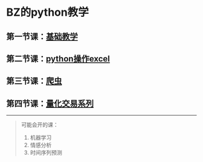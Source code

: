 # BZ的python教学

## 第一节课：[基础教学](基础教学/基础教学.md)

## 第二节课：[python操作excel](python操作excel/python操作excel.md)

## 第三节课：[爬虫](爬虫/爬虫.md)

## 第四节课：[量化交易系列](#fragment)

--------------------------------------------------

>可能会开的课：
>
>1. 机器学习
>2. 情感分析
>3. 时间序列预测
